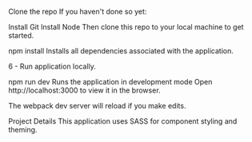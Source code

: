 Clone the repo
If you haven't done so yet:

Install Git
Install Node
Then clone this repo to your local machine to get started.


npm install
Installs all dependencies associated with the application.

6 - Run application locally.

npm run dev
Runs the application in development mode
Open http://localhost:3000 to view it in the browser.

The webpack dev server will reload if you make edits.


Project Details
This application uses SASS for component styling and theming.

